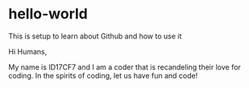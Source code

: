 # hello-world
This is setup to learn about Github and how to use it


Hi Humans, 

My name is ID17CF7 and I am a coder that is recandeling their love for coding. 
In the spirits of coding, let us have fun and code!
